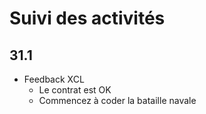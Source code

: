 # Suivi des activités

## 31.1

- Feedback XCL
    - Le contrat est OK
    - Commencez à coder la bataille navale

